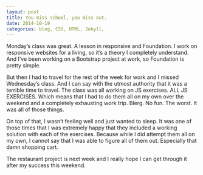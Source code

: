 ```yaml
---
layout: post
title: You miss school, you miss out.  
date: 2014-10-19
categories: blog, CSS, HTML, Jekyll, 
---
```

Monday’s class was great. A lesson in responsive and Foundation. I work on responsive websites for a living, so it’s a theory I completely understand. And I’ve been working on a Bootstrap project at work, so Foundation is pretty simple.

But then I had to travel for the rest of the week for work and I missed Wednesday’s class. And I can say with the utmost authority that it was a terrible time to travel. The class was all working on JS exercises. ALL JS EXERCISES. Which means that I had to do them all on my own over the weekend and a completely exhausting work trip. Blerg. No fun. The worst. It was all of those things. 

On top of that, I wasn’t feeling well and just wanted to sleep. It was one of those times that I was extremely happy that they included a working solution with each of the exercises. Because while I did attempt them all on my own, I cannot say that I was able to figure all of them out. Especially that damn shopping cart. 

The restaurant project is next week and I really hope I can get through it after my success this weekend. 

